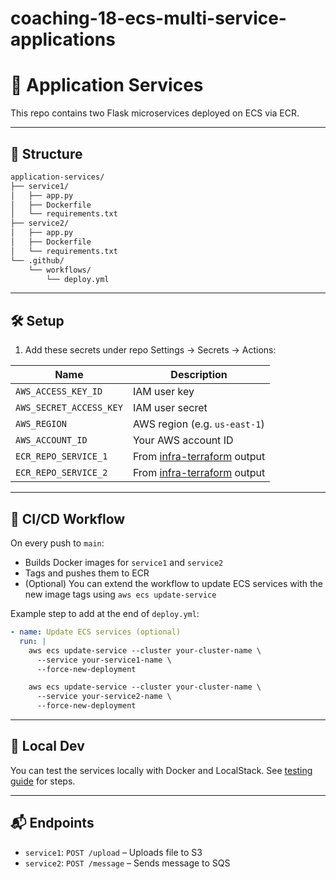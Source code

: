 # coaching-18-ecs-multi-service-applications


# 🚀 Application Services

This repo contains two Flask microservices deployed on ECS via ECR.

---

## 📁 Structure
```bash
application-services/
├── service1/
│   ├── app.py
│   ├── Dockerfile
│   └── requirements.txt
├── service2/
│   ├── app.py
│   ├── Dockerfile
│   └── requirements.txt
└── .github/
    └── workflows/
        └── deploy.yml
```

---

## 🛠️ Setup
1. Add these secrets under repo Settings → Secrets → Actions:

| Name                    | Description                       |
|-------------------------|-----------------------------------|
| `AWS_ACCESS_KEY_ID`     | IAM user key                      |
| `AWS_SECRET_ACCESS_KEY` | IAM user secret                   |
| `AWS_REGION`            | AWS region (e.g. `us-east-1`)     |
| `AWS_ACCOUNT_ID`        | Your AWS account ID               |
| `ECR_REPO_SERVICE_1`    | From [infra-terraform](https://github.com/your-org/infra-terraform) output             |
| `ECR_REPO_SERVICE_2`    | From [infra-terraform](https://github.com/your-org/infra-terraform) output             |

---

## 🔄 CI/CD Workflow
On every push to `main`:
- Builds Docker images for `service1` and `service2`
- Tags and pushes them to ECR
- (Optional) You can extend the workflow to update ECS services with the new image tags using `aws ecs update-service`

Example step to add at the end of `deploy.yml`:
```yaml
- name: Update ECS services (optional)
  run: |
    aws ecs update-service --cluster your-cluster-name \
      --service your-service1-name \
      --force-new-deployment

    aws ecs update-service --cluster your-cluster-name \
      --service your-service2-name \
      --force-new-deployment
```

---

## 🧪 Local Dev
You can test the services locally with Docker and LocalStack. See [testing guide](#) for steps.

---

## 📬 Endpoints
- `service1`: `POST /upload` – Uploads file to S3
- `service2`: `POST /message` – Sends message to SQS

